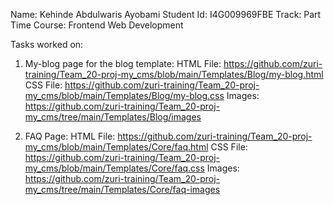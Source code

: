 Name: Kehinde Abdulwaris Ayobami
Student Id: I4G009969FBE
Track: Part Time
Course: Frontend Web Development

Tasks worked on:


1. My-blog page for the blog template: 
HTML File: https://github.com/zuri-training/Team_20-proj-my_cms/blob/main/Templates/Blog/my-blog.html
CSS File: https://github.com/zuri-training/Team_20-proj-my_cms/blob/main/Templates/Blog/my-blog.css
Images:   https://github.com/zuri-training/Team_20-proj-my_cms/tree/main/Templates/Blog/images

2. FAQ Page:
HTML File: https://github.com/zuri-training/Team_20-proj-my_cms/blob/main/Templates/Core/faq.html
CSS File: https://github.com/zuri-training/Team_20-proj-my_cms/blob/main/Templates/Core/faq.css
Images: https://github.com/zuri-training/Team_20-proj-my_cms/tree/main/Templates/Core/faq-images
